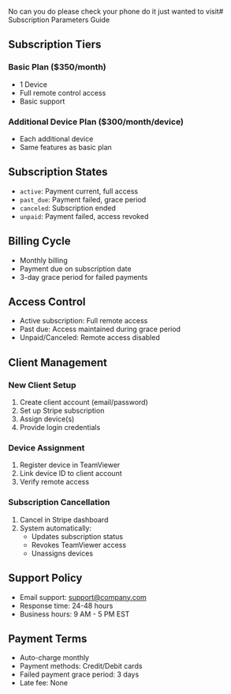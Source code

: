 No can you do please check your phone do it just wanted to visit# Subscription Parameters Guide

## Subscription Tiers

### Basic Plan ($350/month)
- 1 Device
- Full remote control access
- Basic support

### Additional Device Plan ($300/month/device)
- Each additional device
- Same features as basic plan

## Subscription States
- `active`: Payment current, full access
- `past_due`: Payment failed, grace period
- `canceled`: Subscription ended
- `unpaid`: Payment failed, access revoked

## Billing Cycle
- Monthly billing
- Payment due on subscription date
- 3-day grace period for failed payments

## Access Control
- Active subscription: Full remote access
- Past due: Access maintained during grace period
- Unpaid/Canceled: Remote access disabled

## Client Management

### New Client Setup
1. Create client account (email/password)
2. Set up Stripe subscription
3. Assign device(s)
4. Provide login credentials

### Device Assignment
1. Register device in TeamViewer
2. Link device ID to client account
3. Verify remote access

### Subscription Cancellation
1. Cancel in Stripe dashboard
2. System automatically:
   - Updates subscription status
   - Revokes TeamViewer access
   - Unassigns devices

## Support Policy
- Email support: support@company.com
- Response time: 24-48 hours
- Business hours: 9 AM - 5 PM EST

## Payment Terms
- Auto-charge monthly
- Payment methods: Credit/Debit cards
- Failed payment grace period: 3 days
- Late fee: None